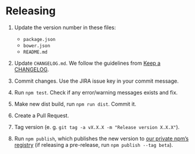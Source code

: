 # Releasing

1. Update the version number in these files:
    - `package.json`
    - `bower.json`
    - `README.md`

1. Update `CHANGELOG.md`. We follow the guidelines from [Keep a CHANGELOG].

1. Commit changes. Use the JIRA issue key in your commit message.

1. Run `npm test`. Check if any error/warning messages exists and fix.

1. Make new dist build, run `npm run dist`. Commit it.

1. Create a Pull Request.

1. Tag version (e. g. `git tag -a vX.X.X -m "Release version X.X.X"`).

1. Run `npm publish`, which publishes the new version to [our private npm’s registry] (if
   releasing a pre-release, run `npm publish --tag beta`).

[Keep a CHANGELOG]: http://keepachangelog.com
[our private npm’s registry]: http://confluence.code.g2a.com/x/RwAi
